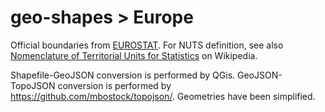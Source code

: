 geo-shapes > Europe
==========

Official boundaries from [EUROSTAT](http://ec.europa.eu/eurostat/web/gisco/geodata/reference-data/administrative-units-statistical-units).
For NUTS definition, see also [Nomenclature of Territorial Units for Statistics](https://en.wikipedia.org/wiki/Nomenclature_of_Territorial_Units_for_Statistics) on Wikipedia.

Shapefile-GeoJSON conversion is performed by QGis.
GeoJSON-TopoJSON conversion is performed by https://github.com/mbostock/topojson/.
Geometries have been simplified.
